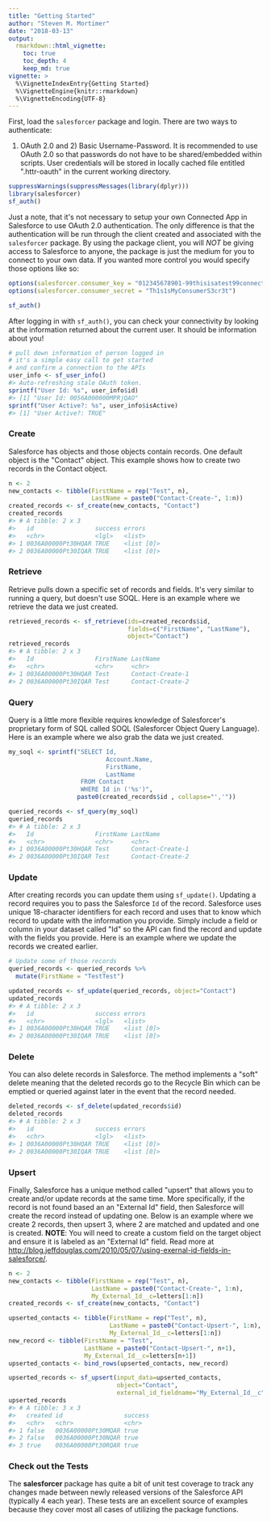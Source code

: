 ```yaml
---
title: "Getting Started"
author: "Steven M. Mortimer"
date: "2018-03-13"
output:
  rmarkdown::html_vignette:
    toc: true
    toc_depth: 4
    keep_md: true
vignette: >
  %\VignetteIndexEntry{Getting Started}
  %\VignetteEngine{knitr::rmarkdown}
  %\VignetteEncoding{UTF-8}
---
```




First, load the `salesforcer` package and login. There are two ways to authenticate: 
1) OAuth 2.0 and 2) Basic Username-Password. It is recommended to use OAuth 2.0 so that 
passwords do not have to be shared/embedded within scripts. User credentials will 
be stored in locally cached file entitled ".httr-oauth" in the current working 
directory.




```r
suppressWarnings(suppressMessages(library(dplyr)))
library(salesforcer)
sf_auth()
```

Just a note, that it's not necessary to setup your own Connected App in Salesforce 
to use OAuth 2.0 authentication. The only difference is that the authentication 
will be run through the client created and associated with the `salesforcer` 
package. By using the package client, you will *NOT* be giving access to Salesforce 
to anyone, the package is just the medium for you to connect to your own data. 
If you wanted more control you would specify those options like so: 


```r
options(salesforcer.consumer_key = "012345678901-99thisisatest99connected33app22key")
options(salesforcer.consumer_secret = "Th1s1sMyConsumerS3cr3t")

sf_auth()
```

After logging in with `sf_auth()`, you can check your connectivity by looking at 
the information returned about the current user. It should be information about you!


```r
# pull down information of person logged in
# it's a simple easy call to get started 
# and confirm a connection to the APIs
user_info <- sf_user_info()
#> Auto-refreshing stale OAuth token.
sprintf("User Id: %s", user_info$id)
#> [1] "User Id: 0056A000000MPRjQAO"
sprintf("User Active?: %s", user_info$isActive)
#> [1] "User Active?: TRUE"
```

### Create
Salesforce has objects and those objects contain records. One default object is the 
"Contact" object. This example shows how to create two records in the Contact object.


```r
n <- 2
new_contacts <- tibble(FirstName = rep("Test", n),
                       LastName = paste0("Contact-Create-", 1:n))
created_records <- sf_create(new_contacts, "Contact")
created_records
#> # A tibble: 2 x 3
#>   id                 success errors    
#>   <chr>              <lgl>   <list>    
#> 1 0036A00000Pt30HQAR TRUE    <list [0]>
#> 2 0036A00000Pt30IQAR TRUE    <list [0]>
```

### Retrieve
Retrieve pulls down a specific set of records and fields. It's very similar to 
running a query, but doesn't use SOQL. Here is an example where we retrieve the 
data we just created.


```r
retrieved_records <- sf_retrieve(ids=created_records$id, 
                                 fields=c("FirstName", "LastName"), 
                                 object="Contact")
retrieved_records
#> # A tibble: 2 x 3
#>   Id                 FirstName LastName        
#>   <chr>              <chr>     <chr>           
#> 1 0036A00000Pt30HQAR Test      Contact-Create-1
#> 2 0036A00000Pt30IQAR Test      Contact-Create-2
```

### Query
Query is a little more flexible requires knowledge of Salesforcer's proprietary 
form of SQL called SOQL (Salesforcer Object Query Language). Here is an example 
where we also grab the data we just created.


```r
my_soql <- sprintf("SELECT Id, 
                           Account.Name, 
                           FirstName, 
                           LastName 
                    FROM Contact 
                    WHERE Id in ('%s')", 
                   paste0(created_records$id , collapse="','"))

queried_records <- sf_query(my_soql)
queried_records
#> # A tibble: 2 x 3
#>   Id                 FirstName LastName        
#>   <chr>              <chr>     <chr>           
#> 1 0036A00000Pt30HQAR Test      Contact-Create-1
#> 2 0036A00000Pt30IQAR Test      Contact-Create-2
```

### Update
After creating records you can update them using `sf_update()`. Updating a record 
requires you to pass the Salesforce `Id` of the record. Salesforce uses unique 
18-character identifiers for each record and uses that to know which record to 
update with the information you provide. Simply include a field or column in your 
dataset called "Id" so the API can find the record and update with the fields you 
provide. Here is an example where we update the records we created earlier.


```r
# Update some of those records
queried_records <- queried_records %>%
  mutate(FirstName = "TestTest")

updated_records <- sf_update(queried_records, object="Contact")
updated_records
#> # A tibble: 2 x 3
#>   id                 success errors    
#>   <chr>              <lgl>   <list>    
#> 1 0036A00000Pt30HQAR TRUE    <list [0]>
#> 2 0036A00000Pt30IQAR TRUE    <list [0]>
```

### Delete
You can also delete records in Salesforce. The method implements a "soft" delete 
meaning that the deleted records go to the Recycle Bin which can be emptied or 
queried against later in the event that the record needed.


```r
deleted_records <- sf_delete(updated_records$id)
deleted_records
#> # A tibble: 2 x 3
#>   id                 success errors    
#>   <chr>              <lgl>   <list>    
#> 1 0036A00000Pt30HQAR TRUE    <list [0]>
#> 2 0036A00000Pt30IQAR TRUE    <list [0]>
```

### Upsert
Finally, Salesforce has a unique method called "upsert" that allows you to 
create and/or update records at the same time. More specifically, if the record 
is not found based an an "External Id" field, then Salesforce will create the 
record instead of updating one. Below is an example where we create 2 records, 
then upsert 3, where 2 are matched and updated and one is created. **NOTE**: You 
will need to create a custom field on the target object and ensure it is labeled as 
an "External Id" field. Read more at http://blog.jeffdouglas.com/2010/05/07/using-exernal-id-fields-in-salesforce/.


```r
n <- 2
new_contacts <- tibble(FirstName = rep("Test", n),
                       LastName = paste0("Contact-Create-", 1:n), 
                       My_External_Id__c=letters[1:n])
created_records <- sf_create(new_contacts, "Contact")

upserted_contacts <- tibble(FirstName = rep("Test", n),
                            LastName = paste0("Contact-Upsert-", 1:n), 
                            My_External_Id__c=letters[1:n])
new_record <- tibble(FirstName = "Test",
                     LastName = paste0("Contact-Upsert-", n+1), 
                     My_External_Id__c=letters[n+1])
upserted_contacts <- bind_rows(upserted_contacts, new_record)

upserted_records <- sf_upsert(input_data=upserted_contacts, 
                              object="Contact", 
                              external_id_fieldname="My_External_Id__c")
upserted_records
#> # A tibble: 3 x 3
#>   created id                 success
#>   <chr>   <chr>              <chr>  
#> 1 false   0036A00000Pt30MQAR true   
#> 2 false   0036A00000Pt30NQAR true   
#> 3 true    0036A00000Pt30RQAR true
```



### Check out the Tests

The **salesforcer** package has quite a bit of unit test coverage to track any 
changes made between newly released versions of the Salesforce API (typically 4 each year). 
These tests are an excellent source of examples because they cover most all cases of 
utilizing the package functions. 
